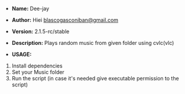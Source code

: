 * **Name:** Dee-jay

* **Author:** Hiei <blascogasconiban@gmail.com>

* **Version:** 2.1.5-rc/stable

* **Description:**
              Plays random music from given folder using cvlc(vlc)

* **USAGE:**
1. Install dependencies
2. Set your Music folder
3. Run the script (in case it's needed give executable permission to the script)